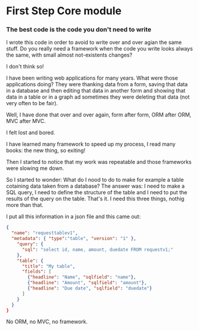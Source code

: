 First Step Core module
======================

### The best code is the code you don't need to write

I wrote this code in order to avoid to write over and over agian the same stuff.
Do you really need a framework when the code you write looks always the same, with small almost not-existents changes?

I don't think so!

I have been writing web applications for many years. What were those applications doing? They were thanking data from a form, 
saving that data in a database and then editing that data in another form and showing that data in a table or in a graph ad 
sometimes they were deleting that data (not very often to be fair).

Well, I have done that over and over again, form after form, ORM after ORM, MVC after MVC.

I felt lost and bored.

I have learned many framework to speed up my process, I read many books: the new thing, so exiting!

Then I started to notice that my work was repeatable and those frameworks were slowing me down.

So I started to wonder: What do I nood to do to make for example a table cotaining data taken from a database?
The answer was: I need to make a SQL query, I need to define the structure of the table and I need to put the results of the query on the table. That's it.
I need this three things, nothig more than that.

I put all this information in a json file and this came out:

```json
{
  "name": "requesttablev1",
  "metadata": { "type":"table", "version": "1" },
    "query": {
      "sql": "select id, name, amount, duedate FROM requestv1;"
    },
    "table": {
      "title": "My table",
      "fields": [
        {"headline": "Name", "sqlfield": "name"},
        {"headline": "Amount", "sqlfield": "amount"},
        {"headline": "Due date", "sqlfield": "duedate"}
      ]
    }
  }
}
```

No ORM, no MVC, no framework.

